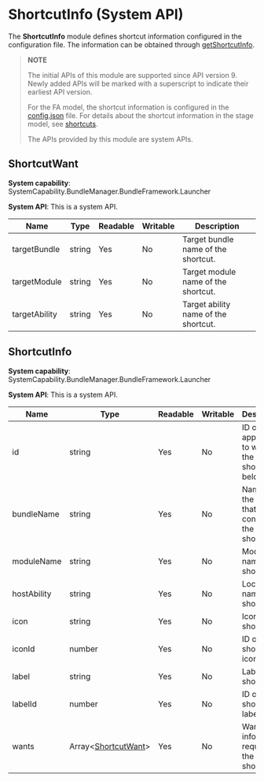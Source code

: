 # ShortcutInfo (System API)

The **ShortcutInfo** module defines shortcut information configured in the configuration file. The information can be obtained through [getShortcutInfo](js-apis-launcherBundleManager-sys.md#launcherbundlemanagergetshortcutinfo9).

> **NOTE**
>
> The initial APIs of this module are supported since API version 9. Newly added APIs will be marked with a superscript to indicate their earliest API version.
>
> For the FA model, the shortcut information is configured in the [config.json](../../quick-start/module-structure.md) file. For details about the shortcut information in the stage model, see [shortcuts](../../quick-start/module-configuration-file.md#shortcuts).
>
> The APIs provided by this module are system APIs.

## ShortcutWant

**System capability**: SystemCapability.BundleManager.BundleFramework.Launcher

**System API**: This is a system API.

| Name                     | Type  | Readable| Writable| Description                |
| ------------------------- | ------ | ---- | ---- | -------------------- |
| targetBundle              | string | Yes  | No  | Target bundle name of the shortcut.|
| targetModule              | string | Yes  | No  | Target module name of the shortcut. |
| targetAbility             | string | Yes  | No  | Target ability name of the shortcut.|

## ShortcutInfo

**System capability**: SystemCapability.BundleManager.BundleFramework.Launcher

**System API**: This is a system API.

| Name                   | Type                                      | Readable| Writable| Description                        |
| ----------------------- | ------------------------------------------ | ---- | ---- | ---------------------------- |
| id                      | string                                     | Yes  | No  | ID of the application to which the shortcut belongs. |
| bundleName              | string                                     | Yes  | No  | Name of the bundle that contains the shortcut.|
| moduleName | string                                     | Yes  | No  | Module name of the shortcut.           |
| hostAbility             | string                                     | Yes  | No  | Local ability name of the shortcut.  |
| icon                    | string                                     | Yes  | No  | Icon of the shortcut.            |
| iconId     | number                                     | Yes  | No  | ID of the shortcut icon.          |
| label                   | string                                     | Yes  | No  | Label of the shortcut.             |
| labelId    | number                                     | Yes  | No  | ID of the shortcut label.          |
| wants                   | Array\<[ShortcutWant](#shortcutwant)> | Yes  | No  | Want information required for the shortcut.       |

 
